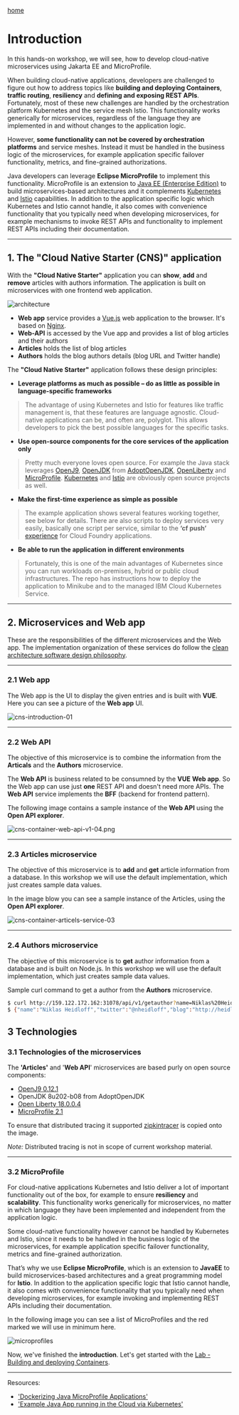 [home](README.md)
# Introduction

In this hands-on workshop, we will see, how to develop cloud-native microservices using Jakarta EE and MicroProfile.

When building cloud-native applications, developers are challenged to figure out how to address topics like **building and deploying Containers**, **traffic routing**, **resiliency** and **defining and exposing REST APIs**. Fortunately, most of these new challenges are handled by the orchestration platform Kubernetes and the service mesh Istio. This functionality works generically for microservices, regardless of the language they are implemented in and without changes to the application logic.

However, **some functionality can not be covered by orchestration platforms** and service meshes. Instead it must be handled in the business logic of the microservices, for example application specific failover functionality, metrics, and fine-grained authorizations.

Java developers can leverage **Eclipse MicroProfile** to implement this functionality. MicroProfile is an extension to [Java EE (Enterprise Edition)](https://www.oracle.com/technetwork/java/javaee/overview/index.html) to build microservices-based architectures and it complements [Kubernetes](https://kubernetes.io/de/) and [Istio](https://istio.io) capabilities. In addition to the application specific logic which Kubernetes and Istio cannot handle, it also comes with convenience functionality that you typically need when developing microservices, for example mechanisms to invoke REST APIs and functionality to implement REST APIs including their documentation.

---

## 1. The "Cloud Native Starter (CNS)" application

With the **"Cloud Native Starter"** application you can **show**, **add** and **remove** articles with authors information. The application is built on microservices with one frontend web application.

![architecture](images/architecture.png)

* **Web app** service provides a [Vue.js](https://vuejs.org/) web application to the browser. It's based on [Nginx](https://nginx.org/en/).
* **Web-API** is accessed by the Vue app and provides a list of blog articles and their authors
* **Articles** holds the list of blog articles
* **Authors** holds the blog authors details (blog URL and Twitter handle)

The **"Cloud Native Starter"** application follows these design principles:

* **Leverage platforms as much as possible – do as little as possible in language-specific frameworks**

> The advantage of using Kubernetes and Istio for features like traffic management is, that these features are language agnostic. Cloud-native applications can be, and often are, polyglot. This allows developers to pick the best possible languages for the specific tasks.

* **Use open-source components for the core services of the application only**

> Pretty much everyone loves open source. For example the Java stack leverages [OpenJ9](https://www.eclipse.org/openj9/), [OpenJDK](https://openjdk.java.net/) from [AdoptOpenJDK](https://adoptopenjdk.net/), [OpenLiberty](https://openliberty.io/) and [MicroProfile](https://microprofile.io/). [Kubernetes](https://kubernetes.io/) and [Istio](https://istio.io/) are obviously open source projects as well.

* **Make the first-time experience as simple as possible**

> The example application shows several features working together, see below for details. There are also scripts to deploy services very easily, basically one script per service, similar to the **‘cf push’** [experience](https://www.youtube.com/watch?v=dvLCT19I4QY) for Cloud Foundry applications.

* **Be able to run the application in different environments**

> Fortunately, this is one of the main advantages of Kubernetes since you can run workloads on-premises, hybrid or public cloud infrastructures. The repo has instructions how to deploy the application to Minikube and to the managed IBM Cloud Kubernetes Service.

---

## 2. **Microservices and Web app**

These are the responsibilities of the different microservices and the Web app. The implementation organization of these services do  follow the [clean architecture software design philosophy](https://whatis.techtarget.com/definition/clean-architecture).

---

### 2.1 **Web app**

The Web app is the UI to display the given entries and is built with **VUE**.
Here you can see a picture of the **Web app** UI.

![cns-introduction-01](images/cns-introduction-01.png)

---

### 2.2 ****Web API****

The objective of this microservice is to combine the information from the **Articals** and the **Authors** microservice. 

The **Web API** is business related to be consumned by the **VUE** **Web app**. So the Web app can use just **one** REST API and doesn't need more APIs. The **Web API** service implements the **BFF** (backend for frontend pattern). 

The following image contains a sample instance of the **Web API** using the **Open API explorer**.

![cns-container-web-api-v1-04.png](images/cns-container-web-api-v1-04.png)

---

### 2.3 **Articles microservice**

The objective of this microservice is to **add** and **get** article information from a database. In this workshop we will use the default implementation, which just creates sample data values.

In the image blow you can see a sample instance of the Articles,  using the **Open API explorer**.

![cns-container-articels-service-03](images/cns-container-articels-service-03.png)

---

### 2.4 **Authors microservice**

The objective of this microservice is to **get** author information from a database and is built on Node.js.
In this workshop we will use the default implementation, which just creates sample data values.

Sample curl command to get a author from the **Authors** microservice.

```sh
$ curl http://159.122.172.162:31078/api/v1/getauthor?name=Niklas%20Heidloff
$ {"name":"Niklas Heidloff","twitter":"@nheidloff","blog":"http://heidloff.net"}
```

## 3 Technologies

### 3.1 Technologies of the microservices

The **'Articles'** and '**Web API**' microservices are based purly on open source components:

* [OpenJ9 0.12.1](https://projects.eclipse.org/projects/technology.openj9/releases/0.12.1/review)
* OpenJDK 8u202-b08 from AdoptOpenJDK
* [Open Liberty 18.0.0.4](https://openliberty.io/downloads/)
* [MicroProfile 2.1](https://projects.eclipse.org/projects/technology.microprofile/releases/microprofile-2.1)

To ensure that distributed tracing it supported [zipkintracer](https://github.com/openzipkin/zipkin-ruby) is copied onto the image.  


_Note:_ Distributed tracing is not in scope of current workshop material.

---

### 3.2 MicroProfile

For cloud-native applications Kubernetes and Istio deliver a lot of important functionality out of the box, for example to ensure **resiliency** and **scalability**. This functionality works generically for microservices, no matter in which language they have been implemented and independent from the application logic.

Some cloud-native functionality however cannot be handled by Kubernetes and Istio, since it needs to be handled in the business logic of the microservices, for example application specific failover functionality, metrics and fine-grained authorization.

That’s why we use **Eclipse MicroProfile**, which is an extension to **JavaEE** to build microservices-based architectures and a great programming model for **Istio**. In addition to the application specific logic that Istio cannot handle, it also comes with convenience functionality that you typically need when developing microservices, for example invoking and implementing REST APIs including their documentation.

In the following image you can see a list of MicroProfiles and the red marked we will use in minimum here.

![microprofiles](images/microprofiles.png)

Now, we've finished the **introduction**.
Let's get started with the [Lab - Building and deploying Containers](02-container.md).

---

Resources:

* ['Dockerizing Java MicroProfile Applications'](http://heidloff.net/article/dockerizing-container-java-microprofile)
* ['Example Java App running in the Cloud via Kubernetes'](http://heidloff.net/article/example-java-app-cloud-kubernetes)





